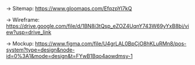 -> Sitemap: https://www.gloomaps.com/EfqzpYl7kQ 

-> Wireframe: https://drive.google.com/file/d/1BN8i3tQsp_eZOZ4UqnY743W69yYxB8bi/view?usp=drive_link

-> Mockup: https://www.figma.com/file/U4grLAL0BpCjO8hKLuRMn8/pos-system?type=design&node-id=0%3A1&mode=design&t=FYwB1Bqo4aowdmsy-1